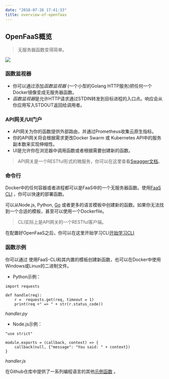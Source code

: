 ```yaml
---
date: "2018-07-26 17:41:33"
title: overview-of-openfaas
---
```


## OpenFaaS概览


> 无服务器函数变得简单。

![](https://ws1.sinaimg.cn/large/b831e4c7gy1ftucj00kylj20xc0j511g.jpg)

### 函数监视器

* 你可以通过添加*函数监视器* (一个小型的Golang HTTP服务)把任何一个Docker镜像变成无服务器函数。
* *函数监视器*是允许HTTP请求通过STDIN转发到目标进程的入口点。响应会从你应用写入STDOUT返回给调用者。

### API网关/UI门户

* API网关为你的函数提供外部路由，并通过Prometheus收集云原生指标。
* 你的API网关将会根据需求更改Docker Swarm 或 Kubernetes API中的服务副本数来实现伸缩性。
* UI是允许你在浏览器中调用函数或者根据需要创建新的函数。

> API网关是一个RESTful形式的微服务，你可以在这里查看[Swagger文档](https://github.com/openfaas/faas/tree/master/api-docs)。

### 命令行

Docker中的任何容器或者进程都可以是FaaS中的一个无服务器函数。使用[FaaS CLI](http://github.com/openfaas/faas-cli) ，你可以快速的部署函数。

可以从Node.js, Python, [Go](https://blog.alexellis.io/serverless-golang-with-openfaas/) 或者更多的语言模板中创建新的函数。如果你无法找到一个合适的模板，甚至可以使用一个Dockerfile。

> CLI实际上是API网关的一个RESTful客户端。

在配置好OpenFaaS之后，你可以在这里开始学习CLI[开始学习CLI](https://blog.alexellis.io/quickstart-openfaas-cli/)

### 函数示例

你可以通过 使用FaaS-CLI和其内置的模板创建新函数，也可以在Docker中使用Windows或Linux的二进制文件。

* Python示例：

```
import requests

def handle(req):
    r =  requests.get(req, timeout = 1)
    print(req +" => " + str(r.status_code))
```
*handler.py*

* Node.js示例：

```
"use strict"

module.exports = (callback, context) => {
    callback(null, {"message": "You said: " + context})
}
```
*handler.js*

在Github仓库中提供了一系列编程语言的其他[示例函数](https://github.com/openfaas/faas/tree/master/sample-functions) 。
